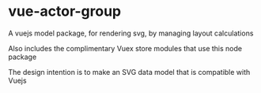 # vue-actor-group
A vuejs model package, for rendering svg, by managing layout calculations

Also includes the complimentary Vuex store modules that use this node package

The design intention is to make an SVG data model that is compatible with Vuejs
